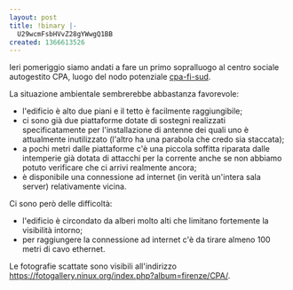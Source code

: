 ```yaml
---
layout: post
title: !binary |-
  U29wcmFsbHVvZ28gYWwgQ1BB
created: 1366613526
---
```

Ieri pomeriggio siamo andati a fare un primo sopralluogo al centro sociale autogestito CPA, luogo del nodo potenziale <a href="http://map.ninux.org/select/cpa-fi-sud/">cpa-fi-sud</a>.

La situazione ambientale sembrerebbe abbastanza favorevole:

<ul>
<li>l'edificio è alto due piani e il tetto è facilmente raggiungibile;</li>
<li>ci sono già due piattaforme dotate di sostegni realizzati specificatamente per l'installazione di antenne dei quali uno è attualmente inutilizzato (l'altro ha una parabola che credo sia staccata);</li>
<li>a pochi metri dalle piattaforme c'è una piccola soffitta riparata dalle intemperie già dotata di attacchi per la corrente anche se non abbiamo potuto verificare che ci arrivi realmente ancora;</li>
<li>è disponibile una connessione ad internet (in verità un'intera sala server) relativamente vicina.</li>
</ul>

Ci sono però delle difficoltà:

<ul>
<li>l'edificio è circondato da alberi molto alti che limitano fortemente la visibilità intorno;</li>
<li>per raggiungere la connessione ad internet c'è da tirare almeno 100 metri di cavo ethernet.</li>
</ul>

Le fotografie scattate sono visibili all'indirizzo https://fotogallery.ninux.org/index.php?album=firenze/CPA/.
